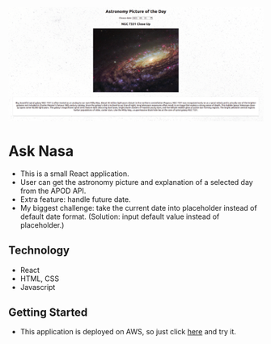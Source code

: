 ![alt hydro1](asknasa/img_asknasa.png)

# Ask Nasa
- This is a small React application.
- User can get the astronomy picture and explanation of a selected day from the APOD API.
- Extra feature: handle future date.
- My biggest challenge: take the current date into placeholder instead of default date format. (Solution: input default value instead of placeholder.)

## Technology

- React
- HTML, CSS
- Javascript

## Getting Started

- This application is deployed on AWS, so just click [here](https://master.d1wdbxjttdhw54.amplifyapp.com/) and try it.